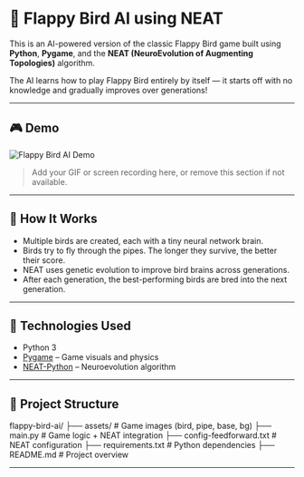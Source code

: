 # 🐤 Flappy Bird AI using NEAT

This is an AI-powered version of the classic Flappy Bird game built using **Python**, **Pygame**, and the **NEAT (NeuroEvolution of Augmenting Topologies)** algorithm.

The AI learns how to play Flappy Bird entirely by itself — it starts off with no knowledge and gradually improves over generations!

---

## 🎮 Demo

![Flappy Bird AI Demo](https://user-images.githubusercontent.com/your-demo.gif)

> Add your GIF or screen recording here, or remove this section if not available.

---

## 🚀 How It Works

- Multiple birds are created, each with a tiny neural network brain.
- Birds try to fly through the pipes. The longer they survive, the better their score.
- NEAT uses genetic evolution to improve bird brains across generations.
- After each generation, the best-performing birds are bred into the next generation.

---

## 🧠 Technologies Used

- Python 3
- [Pygame](https://www.pygame.org/) – Game visuals and physics
- [NEAT-Python](https://neat-python.readthedocs.io/) – Neuroevolution algorithm

---

## 📁 Project Structure

flappy-bird-ai/
├── assets/                  # Game images (bird, pipe, base, bg)
├── main.py                  # Game logic + NEAT integration
├── config-feedforward.txt   # NEAT configuration
├── requirements.txt         # Python dependencies
├── README.md                # Project overview

---
